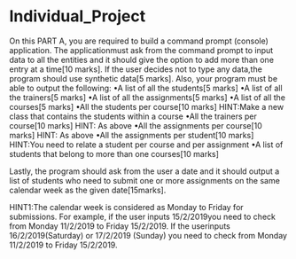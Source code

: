# Individual_Project

On this PART A, you are required to build a command prompt (console) application.
The applicationmust ask from the command prompt to input data to all the entities and it should give the option to add more than one entry at a time[10 marks]. 
If the user decides not to type any data,the program should use synthetic data[5 marks]. 
Also, your program must be able to output the following:
•A list of all the students[5 marks]
•A list of all the trainers[5 marks]
•A list of all the assignments[5 marks]
•A list of all the courses[5 marks]
•All the students per course[10 marks]
HINT:Make a new class that contains the students within a course 
•All the trainers per course[10 marks]
HINT: As above
•All the assignments per course[10 marks]
HINT: As above
•All the assignments per student[10 marks]
HINT:You need to relate a student per course and per assignment
•A list of students that belong to more than one courses[10 marks]

Lastly, the program should ask from the user a date and it should output a list of students who need to submit one or 
more assignments on the same calendar week as the given date[15marks].

HINT1:The calendar week is considered as Monday to Friday for submissions. For example, if the user inputs 15/2/2019you need to check from Monday 11/2/2019 
to Friday 15/2/2019. If the userinputs 16/2/2019(Saturday) or 17/2/2019 (Sunday) you need to check from Monday 11/2/2019 to Friday 15/2/2019.
